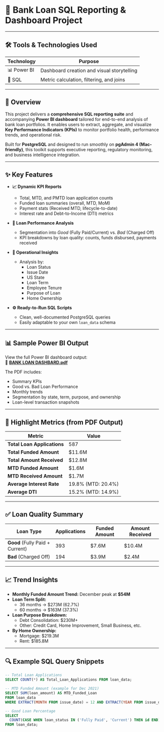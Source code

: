 # 🏦 Bank Loan SQL Reporting & Dashboard Project

---

## 🛠️ Tools & Technologies Used

| Technology     | Purpose                                  |
|----------------|-------------------------------------------|
| 📊 Power BI     | Dashboard creation and visual storytelling|
| 🧮 SQL           | Metric calculation, filtering, and joins  |

---

## 📌 Overview

This project delivers a **comprehensive SQL reporting suite** and accompanying **Power BI dashboard** tailored for end-to-end analysis of bank loan portfolios. It enables users to extract, aggregate, and visualize **Key Performance Indicators (KPIs)** to monitor portfolio health, performance trends, and operational risk.

Built for **PostgreSQL** and designed to run smoothly on **pgAdmin 4 (Mac-friendly)**, this toolkit supports executive reporting, regulatory monitoring, and business intelligence integration.

---

## ✨ Key Features

- **📈 Dynamic KPI Reports**
  - Total, MTD, and PMTD loan application counts
  - Funded loan summaries (overall, MTD, MoM)
  - Payment stats (Received MTD, lifecycle-to-date)
  - Interest rate and Debt-to-Income (DTI) metrics

- **🎯 Loan Performance Analysis**
  - Segmentation into *Good* (Fully Paid/Current) vs. *Bad* (Charged Off)
  - KPI breakdowns by loan quality: counts, funds disbursed, payments received

- **🧠 Operational Insights**
  - Analysis by:
    - Loan Status
    - Issue Date
    - US State
    - Loan Term
    - Employee Tenure
    - Purpose of Loan
    - Home Ownership

- **⚙️ Ready-to-Run SQL Scripts**
  - Clean, well-documented PostgreSQL queries
  - Easily adaptable to your own `loan_data` schema

---

## 📊 Sample Power BI Output

View the full Power BI dashboard output:  
📄 **[BANK LOAN DASHBARD.pdf](./BANK%20LOAN%20DASHBARD.pdf)**

The PDF includes:
- Summary KPIs
- Good vs. Bad Loan Performance
- Monthly trends
- Segmentation by state, term, purpose, and ownership
- Loan-level transaction snapshots

---

## 📌 Highlight Metrics (from PDF Output)

| Metric                          | Value           |
|---------------------------------|------------------|
| **Total Loan Applications**     | 587              |
| **Total Funded Amount**         | $11.6M           |
| **Total Amount Received**       | $12.8M           |
| **MTD Funded Amount**           | $1.6M            |
| **MTD Received Amount**         | $1.7M            |
| **Average Interest Rate**       | 19.8% (MTD: 20.4%) |
| **Average DTI**                 | 15.2% (MTD: 14.9%) |

---

## ✅ Loan Quality Summary

| Loan Type | Applications | Funded Amount | Amount Received |
|-----------|--------------|----------------|------------------|
| **Good** (Fully Paid + Current) | 393          | $7.6M            | $10.4M           |
| **Bad** (Charged Off)          | 194          | $3.9M            | $2.4M            |

---

## 📈 Trend Insights

- **Monthly Funded Amount Trend:** December peak at **$54M**
- **Loan Term Split:**
  - 36 months → $273M (62.7%)
  - 60 months → $163M (37.3%)
- **Loan Purpose Breakdown:**
  - Debt Consolidation: $230M+
  - Other: Credit Card, Home Improvement, Small Business, etc.
- **By Home Ownership:**
  - Mortgage: $219.3M
  - Rent: $185.8M

---

## 🔍 Example SQL Query Snippets

```sql
-- Total Loan Applications
SELECT COUNT(*) AS Total_Loan_Applications FROM loan_data;

-- MTD Funded Amount (example for Dec 2021)
SELECT SUM(loan_amount) AS MTD_Funded_Loan
FROM loan_data
WHERE EXTRACT(MONTH FROM issue_date) = 12 AND EXTRACT(YEAR FROM issue_date) = 2021;

-- Good Loan Percentage
SELECT 
  COUNT(CASE WHEN loan_status IN ('Fully Paid', 'Current') THEN id END) * 100.0 / COUNT(id) AS Good_Loan_Percentage
FROM loan_data;
